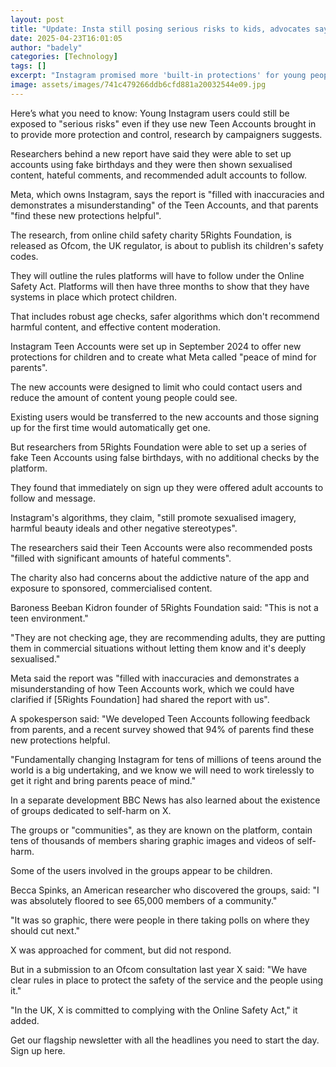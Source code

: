```yaml
---
layout: post
title: "Update: Insta still posing serious risks to kids, advocates say"
date: 2025-04-23T16:01:05
author: "badely"
categories: [Technology]
tags: []
excerpt: "Instagram promised more 'built-in protections' for young people but researchers say users are still exposed to sexualised images and negative stereoty"
image: assets/images/741c479266ddb6cfd881a20032544e09.jpg
---
```


Here’s what you need to know: Young Instagram users could still be exposed to "serious risks" even if they use new Teen Accounts brought in to provide more protection and control, research by campaigners suggests.

Researchers behind a new report have said they were able to set up accounts using fake birthdays and they were then shown sexualised content, hateful comments, and recommended adult accounts to follow.

Meta, which owns Instagram, says the report is "filled with inaccuracies and demonstrates a misunderstanding" of the Teen Accounts, and that parents "find  these new protections helpful".

The research, from online child safety charity 5Rights Foundation, is released as Ofcom, the UK regulator, is about to publish its children's safety codes.

They will outline the rules platforms will have to follow under the Online Safety Act. Platforms will then have three months to show that they have systems in place which protect children.

That includes robust age checks, safer algorithms which don't recommend harmful content, and effective content moderation.

Instagram Teen Accounts were set up in September 2024 to offer new protections for children and to create what Meta called "peace of mind for parents".

The new accounts were designed to limit who could contact users and reduce the amount of content young people could see.

Existing users would be transferred to the new accounts and those signing up for the first time would automatically get one.

But researchers from 5Rights Foundation were able to set up a series of fake Teen Accounts using false birthdays, with no additional checks by the platform.

They found that immediately on sign up they were offered adult accounts to follow and message.

Instagram's algorithms, they claim, "still promote sexualised imagery, harmful beauty ideals and other negative stereotypes".

The researchers said their Teen Accounts were also recommended posts "filled with significant amounts of hateful comments".

The charity also had concerns about the addictive nature of the app and exposure to sponsored, commercialised content.

Baroness Beeban Kidron founder of 5Rights Foundation said: "This is not a teen environment."

"They are not checking age, they are recommending adults, they are putting them in commercial situations without letting them know and it's deeply sexualised."

Meta said the report was "filled with inaccuracies and demonstrates a misunderstanding of how Teen Accounts work, which we could have clarified if [5Rights Foundation] had shared the report with us".

A spokesperson said: "We developed Teen Accounts following feedback from parents, and a recent survey showed that 94% of parents find these new protections helpful. 

"Fundamentally changing Instagram for tens of millions of teens around the world is a big undertaking, and we know we will need to work tirelessly to get it right and bring parents peace of mind."

In a separate development BBC News has also learned about the existence of groups dedicated to self-harm on X.

The groups or "communities", as they are known on the platform, contain tens of thousands of members sharing graphic images and videos of self-harm.

Some of the users involved in the groups appear to be children.

Becca Spinks, an American researcher who discovered the groups, said: "I was absolutely floored to see 65,000 members of a community."

"It was so graphic, there were people in there taking polls on where they should cut next."

X was approached for comment, but did not respond.

But in a submission to an Ofcom consultation last year X said: "We have clear rules in place to protect the safety of the service and the people using it."

"In the UK, X is committed to complying with the Online Safety Act," it added.

Get our flagship newsletter with all the headlines you need to start the day. Sign up here.

